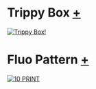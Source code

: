 # Trippy Box [+](https://editor.p5js.org/kaappa/full/wkIOy5GOw)

[![Trippy Box!](https://user-images.githubusercontent.com/60677625/122686633-6b842a00-d212-11eb-909e-aa2ac97ff7fa.png)](https://editor.p5js.org/kaappa/full/wkIOy5GOw)



# Fluo Pattern [+](https://editor.p5js.org/kaappa/full/WBUc7DlOU)


[![10 PRINT](https://user-images.githubusercontent.com/60677625/111545269-113c7e80-8776-11eb-8c07-2ac18b33cc97.png "10 Print")](https://editor.p5js.org/kaappa/full/WBUc7DlOU)



